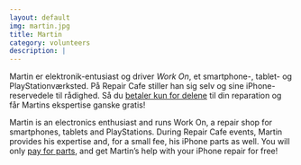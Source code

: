 ```yaml
---
layout: default
img: martin.jpg
title: Martin
category: volunteers
description: |
---
```

Martin er elektronik-entusiast og driver *Work On*, et smartphone-, tablet- og PlayStationværksted.
På Repair Cafe stiller han sig selv og sine iPhone-reservedele til rådighed.
Så du [betaler kun for delene](http://workon.dk/iphone-ipad-ps3-reparation-prisliste/) til din reparation og får Martins ekspertise ganske gratis!

Martin is an electronics enthusiast and runs Work On, a repair shop for smartphones, tablets and PlayStations. During Repair Cafe events, Martin
provides his expertise and, for a small fee, his iPhone parts as well.
You will only [pay for parts](http://workon.dk/iphone-ipad-ps3-reparation-prisliste/), and get Martin’s help with your iPhone repair for free! 
